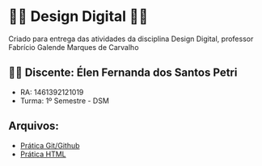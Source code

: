 # :woman_technologist: Design Digital :woman_technologist:	
Criado para entrega das atividades da disciplina Design Digital, professor Fabrício Galende Marques de Carvalho

## :woman_student: Discente:  Élen Fernanda dos Santos Petri
* RA: 1461392121019
* Turma: 1º Semestre - DSM

## Arquivos:
  * [Prática Git/Github](#)
  * [Prática HTML](#)

